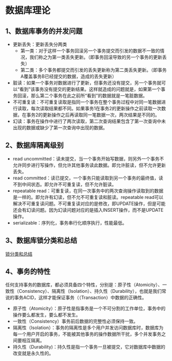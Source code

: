 # 数据库理论

## 1、数据库事务的并发问题
- 更新丢失：更新丢失分两类
	- 第一类：对于这样一个事务回滚另一个事务提交而引发的数据不一致的情况，我们称之为第一类丢失更新。（即事务回滚导致的另一个事务的更新丢失）
	- 第二类：多个事务都提交而引发的丢失更新称为第二类丢失更新。（即事务A覆盖事务B已经提交的数据，造成的丢失更新）
- 脏读：如果一个事务对数据进行了更新，但事务还没有提交，另一个事务就可以“看到”该事务没有提交的更新结果。这样就造成的问题就是，如果第一个事务回滚，那么第二个事务在此之前所“看到”的数据就是一笔脏数据。
- 不可重复读：不可重复读取是指同一个事务在整个事务过程中对同一笔数据进行读取，每次读取结果都不同。如果事务1在事务2的更新操作之前读取一次数据，在事务2的更新操作之后再读取同一笔数据一次，两次结果是不同的。
- 幻读：事务在操作中进行了两次读取，第二次查询结果包含了第一次查询中未出现的数据或缺少了第一次查询中出现的数据。

## 2、数据库隔离级别
- read uncommitted：读未提交，当一个事务开始写数据，则另外一个事务不允许同步进行写操作，但允许其他事务读此数据。即允许脏读，但不允许更新丢失。
- read committed：读已提交，一个事务只能读取到另一个事务的最终值，读不到中间状态。即允许不可重复读，但不允许脏读。
- repeatable read：可重复读，在同一次事务中的两次查询操作读取到的数据是一样的。即允许有幻读，但不允不可重复读和脏读。repeatable read可以解决不可重复读问题。不可重复读对应的是修改，即UPDATE操作，但是可能还会有幻读问题。因为幻读问题对应的是插入INSERT操作，而不是UPDATE操作。
- serializable：序列化，事务串行化顺序执行，性能最低。

## 3、数据库锁分类和总结
[锁分类和总结](https://blog.csdn.net/weixin_39651041/article/details/79985715)

## 4、事务的特性
  任何支持事务的数据库，都必须具备四个特性，分别是：原子性（Atomicity）、一致性（Consistency）、隔离性（Isolation）、持久性（Durability），也就是我们常说的事务ACID，这样才能保证事务（（Transaction）中数据的正确性。 

- 原子性（Atomicity）：原子性是指事务是一个不可分割的工作单位，事务中的操作要么都发生，要么都不发生。
- 一致性（Consistency）事务前后数据的完整性必须保持一致。
- 隔离性（Isolation）：事务的隔离性是多个用户并发访问数据库时，数据库为每一个用户开启的事务，不能被其他事务的操作数据所干扰，多个并发事务之间要相互隔离。
- 持久性（Durability)：持久性是指一个事务一旦被提交，它对数据库中数据的改变就是永久性的。
